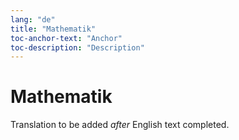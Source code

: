```yaml
---
lang: "de"
title: "Mathematik"
toc-anchor-text: "Anchor"
toc-description: "Description"
---
```


# Mathematik

Translation to be added _after_ English text completed.
